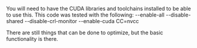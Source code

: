 You will need to have the CUDA libraries and toolchains installed to be able to use this. This code was tested with the following:
    --enable-all --disable-shared --disable-crl-monitor --enable-cuda CC=nvcc

There are still things that can be done to optimize, but the basic functionality is there.
